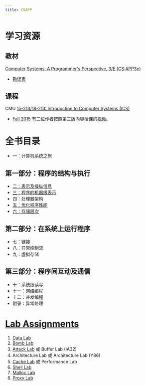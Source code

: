 ```yaml
---
title: CSAPP
---
```


# 学习资源

## 教材

[Computer Systems: A Programmer's Perspective, 3/E (CS:APP3e)](https://csapp.cs.cmu.edu/3e/home.html)
- [勘误表](https://csapp.cs.cmu.edu/3e/errata.html)

## 课程

CMU [15-213/18-213: Introduction to Computer Systems (ICS)](https://www.cs.cmu.edu/~213/)

- [Fall 2015](https://www.cs.cmu.edu/afs/cs/academic/class/15213-f15/www/) 有二位作者按照第三版内容授课的[视频](https://scs.hosted.panopto.com/Panopto/Pages/Sessions/List.aspx#folderID=%22b96d90ae-9871-4fae-91e2-b1627b43e25e%22)。

# 全书目录

- 一：计算机系统之旅

## 第一部分：程序的结构与执行

- [二：表示及操纵信息](./2_bits_bytes_ints_floats.md)
- [三：程序的机器级表示](./3_machine_level_programming.md)
- 四：处理器架构
- [五：优化程序性能](./5_optimizing_performance.md)
- [六：存储层次](./6_memory_hierarchy.md)

## 第二部分：在系统上运行程序

- 七：链接
- 八：异常控制流
- 九：虚拟存储

## 第三部分：程序间互动及通信

- 十：系统级读写
- 十一：网络编程
- 十二：并发编程
- 附录：异常处理

# [Lab Assignments](https://csapp.cs.cmu.edu/3e/labs.html)

  1. [Data Lab](./labs/data/README.md)
  2. [Bomb Lab](./labs/bomb/README.md)
  3. [Attack Lab](./labs/attack/README.md) 或 Buffer Lab (IA32)
  4. Architecture Lab 或 Architecture Lab (Y86)
  5. [Cache Lab](./labs/cache/README.md) 或 Performance Lab
  6. [Shell Lab](./labs/shell/README.md)
  7. [Malloc Lab](./labs/malloc/README.md)
  8. [Proxy Lab](./labs/proxy/README.md)
